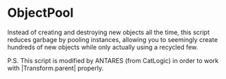 ObjectPool
==========

Instead of creating and destroying new objects all the time, this script reduces garbage by pooling instances, allowing you to seemingly create hundreds of new objects while only actually using a recycled few.


P.S.
This script is modified by ANTARES (from CatLogic) in order to work with |Transform.parent| properly.